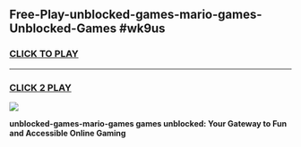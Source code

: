 
## Free-Play-unblocked-games-mario-games-Unblocked-Games #wk9us
<h3>
<a href="https://news.freeplayer.one?title=unblocked-games-mario-games&ref=8M">CLICK TO PLAY</a></h3>
<hr>

<h3>
<a href="https://news.freeplayer.one?title=unblocked-games-mario-games&ref=8M">CLICK 2 PLAY</a>
  
</h3>

<a href="https://news.freeplayer.one?title=unblocked-games-mario-games&ref=8M"><img src="https://clearcache.store/games.png"></a>


**unblocked-games-mario-games games unblocked: Your Gateway to Fun and Accessible Online Gaming**
